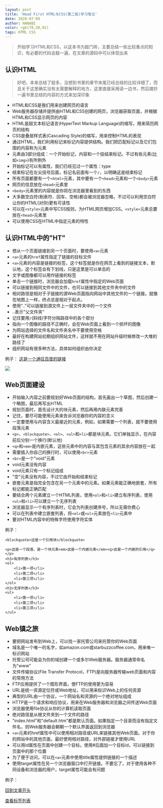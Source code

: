 ```yaml
---
layout: post
title: 'Head First HTML与CSS(第二版)学习笔记'
date: 2020-07-09
author: HANABI
color: rgb(78,50,91)
tags: HTML CSS
---
```


> 开始学习HTML和CSS，以这本书为敲门砖，主要总结一些比较重点的知识，有必要的代码会敲一遍，在文章的源码中可以体现出来


<h2 id="chapter1">认识HTML</h2>

> 好吧，本来总结了挺多，没想到书里的章节末尾已经总结的比较详细了，而且关于这里确实没有太需要解释的地方，这里直接采用读一边书，然后摘抄一遍书里总结的内容的方式来加深印象

- HTML和CSS是我们用来创建网页的语言
- Web服务器存储并提供由HTML和CSS创建的网页，浏览器获取页面，并根据HTML和CSS显示网页的内容
- HTML是超文本标记语言(HyperText Markup Language)的缩写，用来简历网页的结构
- CSS是叠层样式表(Cascading Style)的缩写，用来控制HTML的表现
- 通过HTML，我们利用标记来标记内容提供结构。我们把匹配标记以及它们包围的内容称为元素
- 元素由3部分组成：一个开始标记，内容和一个技结束标记。不过有些元素(比如`<img>`)有所例外
- 开始标记可以有属性，我们已经见过一个属性：type
- 结束标记在左尖括号后面，标记名前面有一个`/`，以明确这是结束标记
- 所有页面都要有一个`<html>`元素，其中要有一个`<head>`元素和一个`<body>`元素
- 网页的信息放在`<head>`元素里
- `<body>`元素里的内容就是你将在浏览器里看到的东西
- 大多数空白符(制表符、回车、空格)都会被浏览器忽略，不过可以利用空白符让你的HTML(对你)更有可读性
- 可以在`<style>`元素中写CSS规则，为HTML网页增加CSS。`<style>`元素总要放在`<head>`元素里
- 可以使用CSS在HTML中指定元素的特性

## 认识HTML中的"HT"

- 想从一个页面链接到另一个页面时，要使用`<a>`元素
- `<a>`元素的`href`属性指定了链接的目标文件
- `<a>`元素的内容是链接的标签，这个标签就是你在网页上看到的链接文本，默认地，这个标签会有下划线，只是这里是可以单击的
- 文字或图像都可以用作链接的标签
- 单击一个链接时，浏览器会加载`href`属性中指定的Web页面
- 可以链接到相同文件中的文件，也可以链接到其他文件夹中的文件
- 相对路径是相对于子链接的源Web页面指向网站中其他文件的一个链接。就像在地图上一样，终点总是相对于起点。
- 使用".."可以链接到源文件上一层文件夹中的一个文件
- ..表示"父文件夹"
- 记住要用`/`(斜线)字符分隔路径中的各个部分
- 指向一个图像的路径不正确时，会在Web页面上看到一个损坏的图像
- 为网站选择的文件名和文件夹名中不要使用空格
- 最好在构建网站初期组织网站文件，这样就不用在网站升级时候修改一大堆的路径了
- 组织网站有很多种方法，具体如何组织由你决定

例子：
<a href="http://baidu.com">这是一个通往百度的链接</a>

<a href="http://baidu.com"><img src="../../../../assets/img/html-1.png"></a>

## Web页面建设

- 开始输入内容之前要规划好Web页面的结构，首先画出一个草图，然后创建一个略图，最后再写出HTML
- 规划页面时，首先设计大的块元素，然后再用内联元素完善
- 记住，要尽可能使用元素来告诉浏览器你的内容的含义
- 一定要使用与内容含义最接近的元素，例如，如果需要一个列表，就不要使用段落元素
- `<p>`、`<blockquote>`、`<ol>`、`<ul>`和`<li>`都是块元素。它们单独显示，在内容前后分别一个换行(默认地)
- `<q>`和`<em>`是内嵌元素，这些元素中的内容与其包含元素的其余内容放在一起
- 需要插入你自己的换行时，可以使用`<br>`元素
- `<br>`是一个"void"元素
- void元素没有内容
- void元素只有一个标记组成
- "空"元素没有内容，不过它由开始和结束标记
- 嵌套元素是指完全包含在另一个元素中的元素。如果元素能正确地嵌套，所有标记都能正确匹配
- 要结合两个元素建立一个HTML列表，使用`<ol>`和`<li>`建立有序列表，使用`<ul>`和`<li>`可以建立一个无序列表
- 浏览器显示一个有序列表时，它会为列表创建序号，所以无需你费心
- 可以在列表中建立嵌套列表，将`<ol>`或`<ul>`元素放在`<li>`元素中
- 要对HTML内容中的特殊字符使用字符实体

例子：

    <blockquote>这是一个引用块</blockquote>
    
    <p>这是一个段落，是一个块元素<em>这是一个内嵌元素</em><q>这是一个内嵌的引用</q></p>
    <h3>有序列表</h3>
    <ol>
        <li>第一项</li>
        <li>第二项</li>
        <li>第三项</li>
    </ol>
    <h3>无序列表</h3>
    <ul>
        <li>第一项</li>
        <li>第二项</li>
        <li>第三项</li>
    </ul>

## Web镇之旅

- 要把网站发布到Web上，可以找一家托管公司来托管你的Web页面
- 域名是一个唯一的名字，如amazon.com或starbuzzcoffee.com，用来唯一标识网站
- 托管公司可能会为你的域创建一个或多尔Web服务器。服务器通常命名为"www"
- 文件传输协议(File Transfer Protocol，FTP)是向服务器传输web页面和内容的常用方法
- FTP应用提供了一个图形界面，使FTP的使用更为容易
- URL是统一资源定位符或Web地址，可以用来标识Web上的任何资源
- 典型的URL由一个协议，一个网站名和资源的一个绝对地址组成
- HTTP是一个请求和响应协议，用来在Web服务器和浏览器之间传送Web页面
- 浏览器使用file协议从你的计算机读取页面
- 绝对路径是从根文件夹到一个文件的路径
- "index.html"和"default.htm"都是默认页面。如果指定一个目录而没有指定文件名，则Web服务器会朝朝一个默认界面返回到浏览器
- `<a>`元素的href属性中可以使用相对路径或URL来链接其他Web页面。对于你的网站中的其他页面，最好使用相对路径，对外部链接才使用URL
- 可以用id属性在页面中创建一个目标。使用#后面加一个目标id，可以链接到页面中的那个位置
- 为了便于访问，可以在`<a>`元素中使用title属性提供链接的一个描述
- 使用target属性在另一个浏览器窗口中打开链接。不要忘了，对于使用各种不同设备和浏览器的用户，target属性可能会有问题

例子：

<a href="#chapter1">回到文章开头</a>

<a href="../../../../tags.html">查看标签列表</a>

